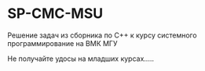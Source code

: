 # SP-CMC-MSU
 Решение задач из сборника по C++ к курсу системного программирование на ВМК МГУ
 
 Не получайте удосы на младших курсах.....
